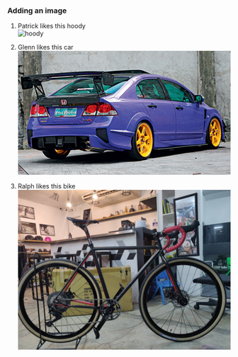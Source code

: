 ### Adding an image

1. Patrick likes this hoody <br>
![hoody](../images/hoody.jpg)

2. Glenn likes this car <br>
![civic](../images/civic.jpg)

1. Ralph likes this bike <br>
![ave](../images/ave.jpg)


